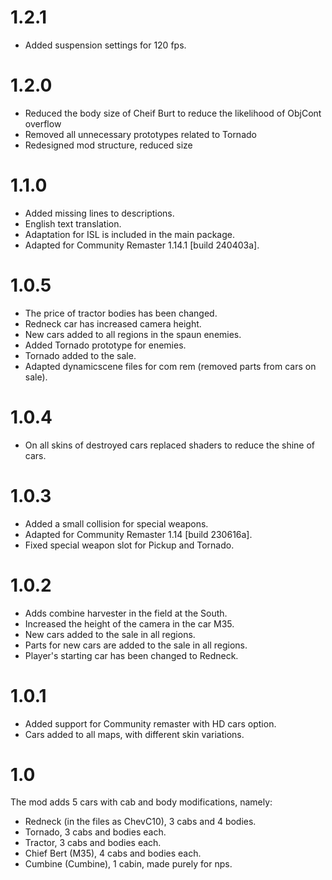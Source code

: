 # 1.2.1

* Added suspension settings for 120 fps.

# 1.2.0

* Reduced the body size of Cheif Burt to reduce the likelihood of ObjCont overflow
* Removed all unnecessary prototypes related to Tornado
* Redesigned mod structure, reduced size

# 1.1.0

* Added missing lines to descriptions.
* English text translation.
* Adaptation for ISL is included in the main package.
* Adapted for Community Remaster 1.14.1 [build 240403a].

# 1.0.5

* The price of tractor bodies has been changed.
* Redneck car has increased camera height.
* New cars added to all regions in the spaun enemies.
* Added Tornado prototype for enemies.
* Tornado added to the sale.
* Adapted dynamicscene files for com rem (removed parts from cars on sale).

# 1.0.4

* On all skins of destroyed cars replaced shaders to reduce the shine of cars.

# 1.0.3

* Added a small collision for special weapons.
* Adapted for Community Remaster 1.14 [build 230616a].
* Fixed special weapon slot for Pickup and Tornado.

# 1.0.2

* Adds combine harvester in the field at the South.
* Increased the height of the camera in the car M35.
* New cars added to the sale in all regions.
* Parts for new cars are added to the sale in all regions.
* Player's starting car has been changed to Redneck.

# 1.0.1

* Added support for Community remaster with HD cars option.
* Cars added to all maps, with different skin variations.

# 1.0

The mod adds 5 cars with cab and body modifications, namely:

* Redneck (in the files as ChevC10), 3 cabs and 4 bodies.
* Tornado, 3 cabs and bodies each.
* Tractor, 3 cabs and bodies each.
* Chief Bert (M35), 4 cabs and bodies each.
* Cumbine (Cumbine), 1 cabin, made purely for nps.
